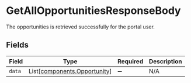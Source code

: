 # GetAllOpportunitiesResponseBody

The opportunities is retrieved successfully for the portal user.


## Fields

| Field                                                              | Type                                                               | Required                                                           | Description                                                        |
| ------------------------------------------------------------------ | ------------------------------------------------------------------ | ------------------------------------------------------------------ | ------------------------------------------------------------------ |
| `data`                                                             | List[[components.Opportunity](../../models/shared/opportunity.md)] | :heavy_minus_sign:                                                 | N/A                                                                |